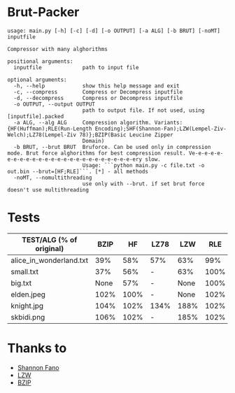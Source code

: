 <h1>Brut-Packer</h1>

```
usage: main.py [-h] [-c] [-d] [-o OUTPUT] [-a ALG] [-b BRUT] [-noMT] inputfile

Compressor with many alghorithms

positional arguments:
  inputfile             path to input file

optional arguments:
  -h, --help            show this help message and exit
  -c, --compress        Compress or Decompress inputfile
  -d, --decompress      Compress or Decompress inputfile
  -o OUTPUT, --output OUTPUT
                        path to output file. If not used, using [inputfile].packed
  -a ALG, --alg ALG     Compression algorithm. Variants: {HF(Huffman);RLE(Run-Length Encoding);SHF(Shannon-Fan);LZW(Lempel-Ziv-Welch);LZ78(Lempel-Ziv 78)};BZIP(Basic Leucine Zipper
                        Domain)
  -b BRUT, --brut BRUT  Bruforce. Can be used only in compression mode. Brut force alghorithms for best compression result. Ve-e-e-e-e-e-e-e-e-e-e-e-e-e-e-e-e-e-e-e-e-e-e-e-e-ery slow.     
                        Usage: ```python main.py -c file.txt -o out.bin --brut=[HF;RLE]```. [*] - all methods
  -noMT, --nomultithreading
                        use only with --brut. if set brut force doesn't use multithreading
```

# Tests
| TEST/ALG (% of original) | BZIP | HF | LZ78 | LZW | RLE | SHF |
| --- | --- | --- | --- | --- | --- | --- |
| alice_in_wonderland.txt | 39% | 58% | 57% | 63% | 99% | 65% |
| small.txt | 37% | 56% | - | 63% | 100% | 63% |
| big.txt | None | 57% | - | None | 100% | None |
| elden.jpeg | 102% | 100% | - | None | 102% | 107% |
| knight.jpg | 104% | 102% | 134% | 188% | 102% | 112% |
| skbidi.png | 106% | 102% | - | 185% | 102% | 116% |

# Thanks to
- [Shannon Fano](https://github.com/NitroLine/Shannon-Fano-archiver)
- [LZW](https://github.com/adityagupta3006/LZW-Compressor-in-Python)
- [BZIP](https://github.com/sentenzo/bzip2)
